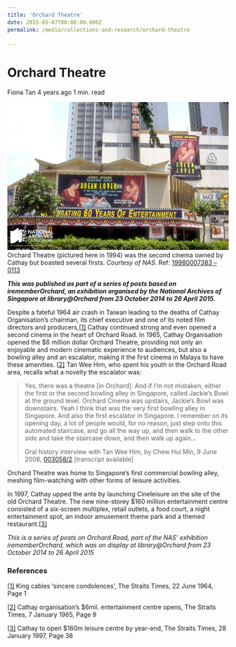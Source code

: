 ```yaml
---
title: 'Orchard Theatre'
date: 2015-05-07T00:00:00.000Z
permalink: /media/collections-and-research/orchard-theatre

---
```



# Orchard Theatre

Fiona Tan 4 years ago 1 min. read

![19980007383---0113-Orchard-Theatre](../../../images/blogs/19980007383-0113-Orchard-Theatre.jpg)Orchard Theatre (pictured here in 1994) was the second cinema owned by Cathay but boasted several firsts. *Courtesy of NAS*. Ref: [19980007383 – 0113](http://www.nas.gov.sg/archivesonline/photographs/record-details/516f2a0b-1162-11e3-83d5-0050568939ad)

***This was published as part of a series of posts based on irememberOrchard, an exhibition organised by the National Archives of Singapore at library@Orchard from 23 October 2014 to 26 April 2015.***

Despite a fateful 1964 air crash in Taiwan leading to the deaths of Cathay Organisation’s chairman, its chief executive and one of its noted film directors and producers,[[1\]](http://www.nas.gov.sg/blogs/offtherecord/orchard-theatre/#_ftn2) Cathay continued strong and even opened a second cinema in the heart of Orchard Road. In 1965, Cathay Organisation opened the $6 million dollar Orchard Theatre, providing not only an enjoyable and modern cinematic experience to audiences, but also a bowling alley and an escalator, making it the first cinema in Malaya to have these amenities. [[2\]](http://www.nas.gov.sg/blogs/offtherecord/orchard-theatre/#_ftn3) Tan Wee Him, who spent his youth in the Orchard Road area, recalls what a novelty the escalator was:

> Yes, there was a theatre [in Orchard]. And if I’m not mistaken, either the first or the second bowling alley in Singapore, called Jackie’s Bowl at the ground level. Orchard Cinema was upstairs, Jackie’s Bowl was downstairs. Yeah I think that was the very first bowling alley in Singapore. And also the first escalator in Singapore. I remember on its opening day, a lot of people would, for no reason, just step onto this automated staircase, and go all the way up, and then walk to the other side and take the staircase down, and then walk up again…
>
> Oral history interview with Tan Wee Him, by Chew Hui Min, 9 June 2006, [003058/2](http://www.nas.gov.sg/archivesonline/oral_history_interviews/record-details/c5b8d5ce-1160-11e3-83d5-0050568939ad) [transcript available]

Orchard Theatre was home to Singapore’s first commercial bowling alley, meshing film-watching with other forms of leisure activities.

In 1997, Cathay upped the ante by launching Cineleisure on the site of the old Orchard Theatre. The new nine-storey $160 million entertainment centre consisted of a six-screen multiplex, retail outlets, a food court, a night entertainment spot, an indoor amusement theme park and a themed restaurant.[[3\]](http://www.nas.gov.sg/blogs/offtherecord/orchard-theatre/#_ftn4)

*This is a series of posts on Orchard Road, part of the NAS’ exhibition irememberOrchard, which was on display at library@Orchard from  23 October 2014 to 26 April 2015*

### References

[[1\]](http://www.nas.gov.sg/blogs/offtherecord/orchard-theatre/#_ftnref2) King cables ‘sincere condolences’, The Straits Times, 22 June 1964, Page 1

[[2\]](http://www.nas.gov.sg/blogs/offtherecord/orchard-theatre/#_ftnref3) Cathay organisation’s $6mil. entertainment centre opens, The Straits Times, 7 January 1965, Page 9

[[3\]](http://www.nas.gov.sg/blogs/offtherecord/orchard-theatre/#_ftnref4) Cathay to open $160m leisure centre by year-end, The Straits Times, 28 January 1997, Page 38

